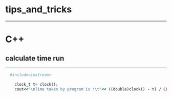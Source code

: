 # tips_and_tricks


__________________________________________
#  C++

## calculate time run

__________________________________________
```ruby
  #include<iostream>
  
	clock_t t= clock();                                                                         //start
	cout<<"\nTime taken by program is :\t"<< ((double)clock() - t) / CLOCKS_PER_SEC << " sec\n";//stop
``` 
